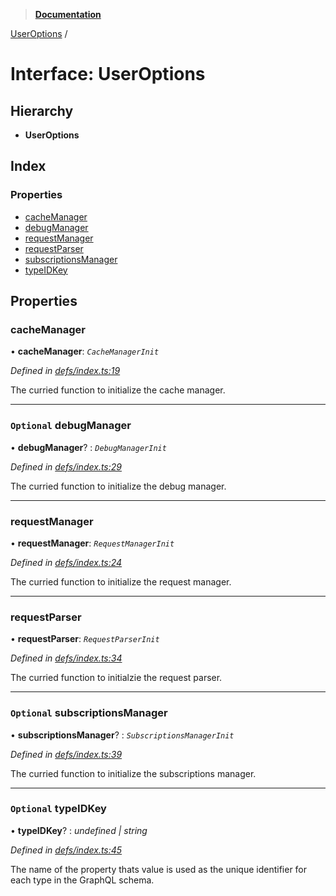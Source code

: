 > **[Documentation](../README.md)**

[UserOptions](useroptions.md) /

# Interface: UserOptions

## Hierarchy

* **UserOptions**

## Index

### Properties

* [cacheManager](useroptions.md#cachemanager)
* [debugManager](useroptions.md#optional-debugmanager)
* [requestManager](useroptions.md#requestmanager)
* [requestParser](useroptions.md#requestparser)
* [subscriptionsManager](useroptions.md#optional-subscriptionsmanager)
* [typeIDKey](useroptions.md#optional-typeidkey)

## Properties

###  cacheManager

• **cacheManager**: *`CacheManagerInit`*

*Defined in [defs/index.ts:19](https://github.com/badbatch/graphql-box/blob/43ddea2/packages/client/src/defs/index.ts#L19)*

The curried function to initialize the cache manager.

___

### `Optional` debugManager

• **debugManager**? : *`DebugManagerInit`*

*Defined in [defs/index.ts:29](https://github.com/badbatch/graphql-box/blob/43ddea2/packages/client/src/defs/index.ts#L29)*

The curried function to initialize the debug manager.

___

###  requestManager

• **requestManager**: *`RequestManagerInit`*

*Defined in [defs/index.ts:24](https://github.com/badbatch/graphql-box/blob/43ddea2/packages/client/src/defs/index.ts#L24)*

The curried function to initialize the request manager.

___

###  requestParser

• **requestParser**: *`RequestParserInit`*

*Defined in [defs/index.ts:34](https://github.com/badbatch/graphql-box/blob/43ddea2/packages/client/src/defs/index.ts#L34)*

The curried function to initialzie the request parser.

___

### `Optional` subscriptionsManager

• **subscriptionsManager**? : *`SubscriptionsManagerInit`*

*Defined in [defs/index.ts:39](https://github.com/badbatch/graphql-box/blob/43ddea2/packages/client/src/defs/index.ts#L39)*

The curried function to initialize the subscriptions manager.

___

### `Optional` typeIDKey

• **typeIDKey**? : *undefined | string*

*Defined in [defs/index.ts:45](https://github.com/badbatch/graphql-box/blob/43ddea2/packages/client/src/defs/index.ts#L45)*

The name of the property thats value is used as the unique
identifier for each type in the GraphQL schema.